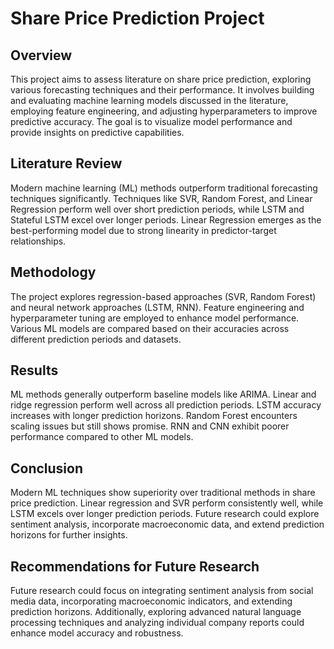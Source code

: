 # Share Price Prediction Project

## Overview
This project aims to assess literature on share price prediction, exploring various forecasting techniques and their performance. It involves building and evaluating machine learning models discussed in the literature, employing feature engineering, and adjusting hyperparameters to improve predictive accuracy. The goal is to visualize model performance and provide insights on predictive capabilities.

## Literature Review
Modern machine learning (ML) methods outperform traditional forecasting techniques significantly. Techniques like SVR, Random Forest, and Linear Regression perform well over short prediction periods, while LSTM and Stateful LSTM excel over longer periods. Linear Regression emerges as the best-performing model due to strong linearity in predictor-target relationships.

## Methodology
The project explores regression-based approaches (SVR, Random Forest) and neural network approaches (LSTM, RNN). Feature engineering and hyperparameter tuning are employed to enhance model performance. Various ML models are compared based on their accuracies across different prediction periods and datasets.

## Results
ML methods generally outperform baseline models like ARIMA. Linear and ridge regression perform well across all prediction periods. LSTM accuracy increases with longer prediction horizons. Random Forest encounters scaling issues but still shows promise. RNN and CNN exhibit poorer performance compared to other ML models.

## Conclusion
Modern ML techniques show superiority over traditional methods in share price prediction. Linear regression and SVR perform consistently well, while LSTM excels over longer prediction periods. Future research could explore sentiment analysis, incorporate macroeconomic data, and extend prediction horizons for further insights.

## Recommendations for Future Research
Future research could focus on integrating sentiment analysis from social media data, incorporating macroeconomic indicators, and extending prediction horizons. Additionally, exploring advanced natural language processing techniques and analyzing individual company reports could enhance model accuracy and robustness.
